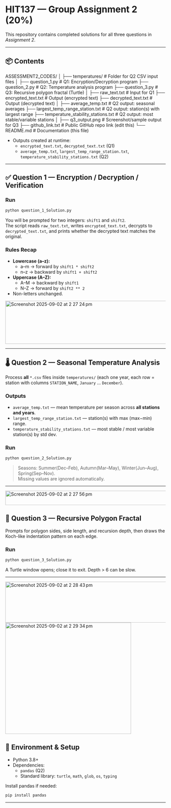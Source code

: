 # HIT137 — Group Assignment 2 (20%)

This repository contains completed solutions for all three questions in *Assignment 2*.

---

## 📦 Contents

ASSESSMENT2_CODES/
│
├── temperatures/ # Folder for Q2 CSV input files
│
├── question_1.py # Q1: Encryption/Decryption program
├── question_2.py # Q2: Temperature analysis program
├── question_3.py # Q3: Recursive polygon fractal (Turtle)
│
├── raw_text.txt # Input for Q1
├── encrypted_text.txt # Output (encrypted text)
├── decrypted_text.txt # Output (decrypted text)
│
├── average_temp.txt # Q2 output: seasonal averages
├── largest_temp_range_station.txt # Q2 output: station(s) with largest range
├── temperature_stability_stations.txt # Q2 output: most stable/variable stations
│
├── q3_output.png # Screenshot/sample output for Q3
├── github_link.txt # Public GitHub repo link (edit this)
└── README.md # Documentation (this file)
- Outputs created at runtime:
  - `encrypted_text.txt`, `decrypted_text.txt` (Q1)
  - `average_temp.txt`, `largest_temp_range_station.txt`, `temperature_stability_stations.txt` (Q2)

---

## ✅ Question 1 — Encryption / Decryption / Verification

### Run
```bash
python question_1_Solution.py
```
You will be prompted for two integers: `shift1` and `shift2`.  
The script reads `raw_text.txt`, writes `encrypted_text.txt`, decrypts to `decrypted_text.txt`, and prints whether the decrypted text matches the original.

### Rules Recap
- **Lowercase (a–z):**
  - a–m → forward by `shift1 * shift2`
  - n–z → backward by `shift1 + shift2`
- **Uppercase (A–Z):**
  - A–M → backward by `shift1`
  - N–Z → forward by `shift2 ** 2`
- Non-letters unchanged.
<img width="1006" height="135" alt="Screenshot 2025-09-02 at 2 27 24 pm" src="https://github.com/user-attachments/assets/dda77f3a-ad26-4a45-b096-24c98c584547" />

---

## 🌡️ Question 2 — Seasonal Temperature Analysis

Process **all** `*.csv` files inside `temperatures/` (each one year, each row = station with columns `STATION_NAME`, `January` … `December`).

### Outputs
- `average_temp.txt` — mean temperature per season across **all stations and years**.
- `largest_temp_range_station.txt` — station(s) with max (max−min) range.
- `temperature_stability_stations.txt` — most stable / most variable station(s) by std dev.

### Run
```bash
python question_2_Solution.py
```

> Seasons: Summer(Dec–Feb), Autumn(Mar–May), Winter(Jun–Aug), Spring(Sep–Nov).  
> Missing values are ignored automatically.

---
<img width="1006" height="45" alt="Screenshot 2025-09-02 at 2 27 56 pm" src="https://github.com/user-attachments/assets/9b170f5e-26e8-4f67-a2a8-906c81506cdd" />


## 🧩 Question 3 — Recursive Polygon Fractal

Prompts for polygon sides, side length, and recursion depth, then draws the Koch-like indentation pattern on each edge.

### Run
```bash
python question_3_Solution.py
```
A Turtle window opens; close it to exit. Depth > 6 can be slow.

---

<img width="1006" height="128" alt="Screenshot 2025-09-02 at 2 28 43 pm" src="https://github.com/user-attachments/assets/43f605a4-7706-41fc-86f8-425640365233" />
<img width="395" height="349" alt="Screenshot 2025-09-02 at 2 29 34 pm" src="https://github.com/user-attachments/assets/2ed7d6d3-6548-432c-b0b5-fec54780a446" />


## 🔧 Environment & Setup

- Python 3.8+
- Dependencies:
  - `pandas` (Q2)
  - Standard library: `turtle`, `math`, `glob`, `os`, `typing`

Install pandas if needed:
```bash
pip install pandas
```

---

